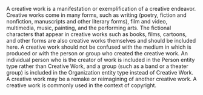 A creative work is a manifestation or exemplification of a creative endeavor. Creative works come in many forms, such as writing (poetry, fiction and nonfiction, manuscripts and other literary forms), film and video, multimedia, music, painting, and the performing arts. The fictional characters that appear in creative works such as books, films, cartoons, and other forms are also creative works themselves and should be included here. A creative work should not be confused with the medium in which is produced or with the person or group who created the creative work. An individual person who is the creator of work is included in the Person entity type rather than Creative Work, and a group (such as a band or a theater group) is included in the Organization entity type instead of Creative Work.  A creative work may be a remake or reimagining of another creative work. A creative work is commonly used in the context of copyright. 
